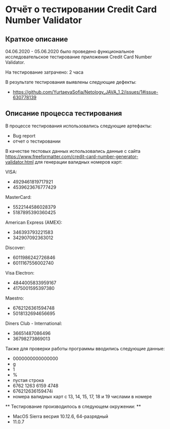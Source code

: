 # Отчёт о тестировании Credit Card Number Validator

## Краткое описание

04.06.2020 - 05.06.2020 было проведено функциональное исследовательское тестирование приложения Credit Card Number Validator.

На тестирование затрачено: 2 часа

В результате тестирования выявлены следующие дефекты:
* https://github.com/YurtaevaSofia/Netology_JAVA_1.2/issues/1#issue-630778139 


## Описание процесса тестирования

В процессе тестирования использовались следующие артефакты:
* Bug report
* отчет о тестировании



В качестве тестовых данных использовались данные с сайта https://www.freeformatter.com/credit-card-number-generator-validator.html для генерации валидных номеров карт:

VISA:
* 4929461819717921
* 4539623676777429

MasterCard:
* 5522144586028379
* 5187895390360425

American Express (AMEX):
* 346393793221583
* 342907092363012

Discover:
* 6011986242726846
* 6011167556002740

Visa Electron:
* 4844005833959167
* 4175001595397380

Maestro:
* 6762126361594748
* 5018132694656695

Diners Club - International:
* 36651487086496
* 36798273869013

Также для проверки работы программы вводились следующие данные:
* 0000000000000000
* g
* 1
* %
* пустая строка
* 6762 1263 6159 4748
* 676212636159474i
* номера валидных карт с 13, 14, 15, 17, 18 и 19 числами в номере

** Тестирование производилось в следующем окружении: **
* MacOS Sierra весрия 10.12.6, 64-разрядный
* 11.0.7
